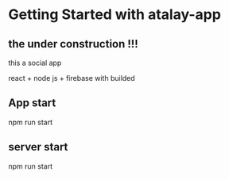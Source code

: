 # Getting Started with atalay-app
## the under construction !!!
this a social app

react + node js + firebase with builded

## App start
npm run start
## server start
npm run start 
